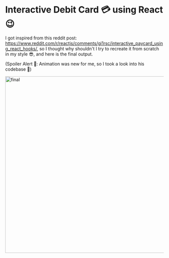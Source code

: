 # Interactive Debit Card 💳 using React 😉 

I got inspired from this reddit post: https://www.reddit.com/r/reactjs/comments/gi1rsc/interactive_paycard_using_react_hooks/, so I thought why shouldn't I try to recreate it from scratch in my style 😎, and here is the final output. 

(Spoiler Alert 🚨: Animation was new for me, so I took a look into his codebase 🫣)

<img width="560" alt="final" src="https://user-images.githubusercontent.com/63698375/216771554-02b1a065-a55a-46a7-a542-7481ee668c12.png">
